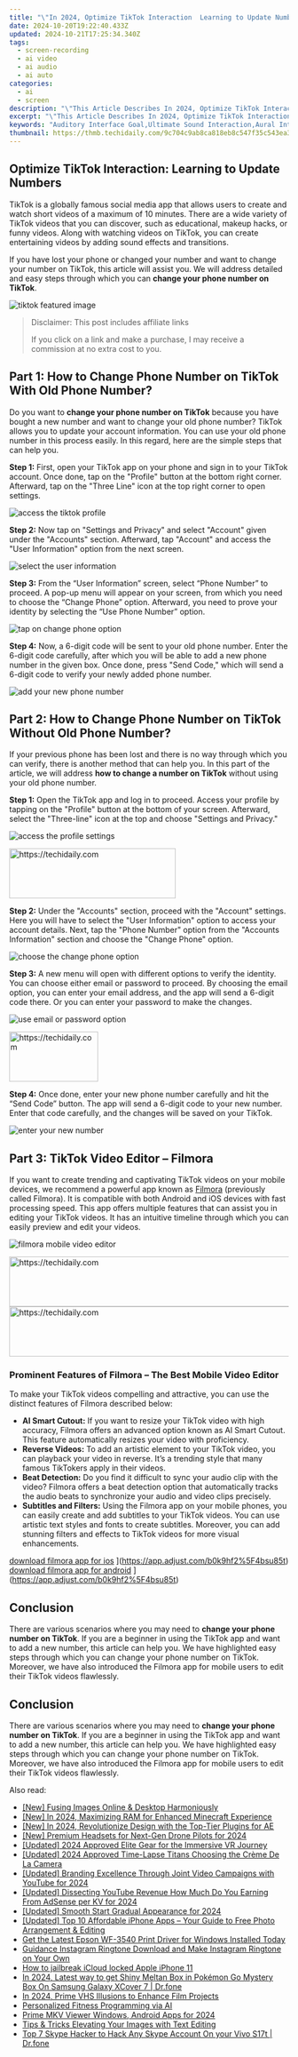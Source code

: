 ```yaml
---
title: "\"In 2024, Optimize TikTok Interaction  Learning to Update Numbers\""
date: 2024-10-20T19:22:40.433Z
updated: 2024-10-21T17:25:34.340Z
tags: 
  - screen-recording
  - ai video
  - ai audio
  - ai auto
categories: 
  - ai
  - screen
description: "\"This Article Describes In 2024, Optimize TikTok Interaction: Learning to Update Numbers\""
excerpt: "\"This Article Describes In 2024, Optimize TikTok Interaction: Learning to Update Numbers\""
keywords: "Auditory Interface Goal,Ultimate Sound Interaction,Aural Interface Success,Perfect Audio Design,Optimal Sound Selection,Top Sound Interface,Ideal Hearing UI"
thumbnail: https://thmb.techidaily.com/9c704c9ab8ca818eb8c547f35c543ea321e006214fab450eba00af5408d5f618.jpg
---
```


## Optimize TikTok Interaction: Learning to Update Numbers

TikTok is a globally famous social media app that allows users to create and watch short videos of a maximum of 10 minutes. There are a wide variety of TikTok videos that you can discover, such as educational, makeup hacks, or funny videos. Along with watching videos on TikTok, you can create entertaining videos by adding sound effects and transitions.

If you have lost your phone or changed your number and want to change your number on TikTok, this article will assist you. We will address detailed and easy steps through which you can **change your phone number on TikTok**.

![tiktok featured image](https://images.wondershare.com/filmora/article-images/2023/02/change-phone-number-on-tiktok-1.jpg)

>  Disclaimer: This post includes affiliate links
>
>  If you click on a link and make a purchase, I may receive a commission at no extra cost to you.
>

## Part 1: How to Change Phone Number on TikTok With Old Phone Number?

Do you want to **change your phone number on TikTok** because you have bought a new number and want to change your old phone number? TikTok allows you to update your account information. You can use your old phone number in this process easily. In this regard, here are the simple steps that can help you.

**Step 1:** First, open your TikTok app on your phone and sign in to your TikTok account. Once done, tap on the "Profile" button at the bottom right corner. Afterward, tap on the "Three Line" icon at the top right corner to open settings.

![access the tiktok profile](https://images.wondershare.com/filmora/article-images/2023/02/change-phone-number-on-tiktok-2.jpg)

**Step 2:** Now tap on "Settings and Privacy" and select "Account" given under the "Accounts" section. Afterward, tap "Account" and access the "User Information" option from the next screen.

![select the user information](https://images.wondershare.com/filmora/article-images/2023/02/change-phone-number-on-tiktok-3.jpg)

**Step 3:** From the “User Information” screen, select “Phone Number” to proceed. A pop-up menu will appear on your screen, from which you need to choose the “Change Phone” option. Afterward, you need to prove your identity by selecting the “Use Phone Number” option.

![tap on change phone option](https://images.wondershare.com/filmora/article-images/2023/02/change-phone-number-on-tiktok-4.jpg)

**Step 4:** Now, a 6-digit code will be sent to your old phone number. Enter the 6-digit code carefully, after which you will be able to add a new phone number in the given box. Once done, press "Send Code," which will send a 6-digit code to verify your newly added phone number.

![add your new phone number](https://images.wondershare.com/filmora/article-images/2023/02/change-phone-number-on-tiktok-5.jpg)

## Part 2: How to Change Phone Number on TikTok Without Old Phone Number?

If your previous phone has been lost and there is no way through which you can verify, there is another method that can help you. In this part of the article, we will address **how to change a number on TikTok** without using your old phone number.

**Step 1:** Open the TikTok app and log in to proceed. Access your profile by tapping on the "Profile" button at the bottom of your screen. Afterward, select the "Three-line" icon at the top and choose "Settings and Privacy."

![access the profile settings](https://images.wondershare.com/filmora/article-images/2023/02/change-phone-number-on-tiktok-6.jpg)

<!-- affiliate ads begin -->
<a href="https://aligracehair.sjv.io/c/5597632/1880940/19272" target="_top" id="1880940">
  <img src="//a.impactradius-go.com/display-ad/19272-1880940" border="0" alt="https://techidaily.com" width="300" height="90"/>
</a>
<img height="0" width="0" src="https://aligracehair.sjv.io/i/5597632/1880940/19272" style="position:absolute;visibility:hidden;" border="0" />
<!-- affiliate ads end -->

**Step 2:** Under the "Accounts" section, proceed with the "Account" settings. Here you will have to select the "User Information" option to access your account details. Next, tap the "Phone Number" option from the "Accounts Information" section and choose the "Change Phone" option.

![choose the change phone option](https://images.wondershare.com/filmora/article-images/2023/02/change-phone-number-on-tiktok-7.jpg)

**Step 3:** A new menu will open with different options to verify the identity. You can choose either email or password to proceed. By choosing the email option, you can enter your email address, and the app will send a 6-digit code there. Or you can enter your password to make the changes.

![use email or password option](https://images.wondershare.com/filmora/article-images/2023/02/change-phone-number-on-tiktok-8.jpg)

<!-- affiliate ads begin -->
<a href="https://review-au.sjv.io/c/5597632/2098700/14409" target="_top" id="2098700">
  <img src="//a.impactradius-go.com/display-ad/14409-2098700" border="0" alt="https://techidaily.com" width="160" height="90"/>
</a>
<img height="0" width="0" src="https://review-au.sjv.io/i/5597632/2098700/14409" style="position:absolute;visibility:hidden;" border="0" />
<!-- affiliate ads end -->

**Step 4:** Once done, enter your new phone number carefully and hit the “Send Code” button. The app will send a 6-digit code to your new number. Enter that code carefully, and the changes will be saved on your TikTok.

![enter your new number](https://images.wondershare.com/filmora/article-images/2023/02/change-phone-number-on-tiktok-9.jpg)

## Part 3: TikTok Video Editor – Filmora

If you want to create trending and captivating TikTok videos on your mobile devices, we recommend a powerful app known as [Filmora](https://tools.techidaily.com/wondershare/filmora/download/) (previously called Filmora). It is compatible with both Android and iOS devices with fast processing speed. This app offers multiple features that can assist you in editing your TikTok videos. It has an intuitive timeline through which you can easily preview and edit your videos.

![filmora mobile video editor](https://images.wondershare.com/filmora/article-images/2023/02/change-phone-number-on-tiktok-10.jpg)

<!-- affiliate ads begin -->
<a href="https://review-au.sjv.io/c/5597632/2135316/14409" target="_top" id="2135316">
  <img src="//a.impactradius-go.com/display-ad/14409-2135316" border="0" alt="https://techidaily.com" width="728" height="90"/>
</a>
<img height="0" width="0" src="https://review-au.sjv.io/i/5597632/2135316/14409" style="position:absolute;visibility:hidden;" border="0" />
<!-- affiliate ads end -->

<!-- affiliate ads begin -->
<a href="https://appsumo.8odi.net/c/5597632/2082527/7443" target="_top" id="2082527">
  <img src="//a.impactradius-go.com/display-ad/7443-2082527" border="0" alt="https://techidaily.com" width="728" height="90"/>
</a>
<img height="0" width="0" src="https://appsumo.8odi.net/i/5597632/2082527/7443" style="position:absolute;visibility:hidden;" border="0" />
<!-- affiliate ads end -->

### Prominent Features of Filmora – The Best Mobile Video Editor

To make your TikTok videos compelling and attractive, you can use the distinct features of Filmora described below:

* **AI Smart Cutout:** If you want to resize your TikTok video with high accuracy, Filmora offers an advanced option known as AI Smart Cutout. This feature automatically resizes your video with proficiency.
* **Reverse Videos:** To add an artistic element to your TikTok video, you can playback your video in reverse. It’s a trending style that many famous TikTokers apply in their videos.
* **Beat Detection:** Do you find it difficult to sync your audio clip with the video? Filmora offers a beat detection option that automatically tracks the audio beats to synchronize your audio and video clips precisely.
* **Subtitles and Filters:** Using the Filmora app on your mobile phones, you can easily create and add subtitles to your TikTok videos. You can use artistic text styles and fonts to create subtitles. Moreover, you can add stunning filters and effects to TikTok videos for more visual enhancements.

[download filmora app for ios](https://images.wondershare.com/filmorago/article-common/app_store.svg) ](https://app.adjust.com/b0k9hf2%5F4bsu85t) [download filmora app for android](https://images.wondershare.com/filmorago/article-common/google_play.svg) ](https://app.adjust.com/b0k9hf2%5F4bsu85t)

## Conclusion

There are various scenarios where you may need to **change your phone number on TikTok**. If you are a beginner in using the TikTok app and want to add a new number, this article can help you. We have highlighted easy steps through which you can change your phone number on TikTok. Moreover, we have also introduced the Filmora app for mobile users to edit their TikTok videos flawlessly.

## Conclusion

There are various scenarios where you may need to **change your phone number on TikTok**. If you are a beginner in using the TikTok app and want to add a new number, this article can help you. We have highlighted easy steps through which you can change your phone number on TikTok. Moreover, we have also introduced the Filmora app for mobile users to edit their TikTok videos flawlessly.

<ins class="adsbygoogle"
     style="display:block"
     data-ad-format="autorelaxed"
     data-ad-client="ca-pub-7571918770474297"
     data-ad-slot="1223367746"></ins>

<ins class="adsbygoogle"
     style="display:block"
     data-ad-format="autorelaxed"
     data-ad-client="ca-pub-7571918770474297"
     data-ad-slot="1223367746"></ins>



<ins class="adsbygoogle"
     style="display:block"
     data-ad-client="ca-pub-7571918770474297"
     data-ad-slot="8358498916"
     data-ad-format="auto"
     data-full-width-responsive="true"></ins>


<span class="atpl-alsoreadstyle">Also read:</span>
<div><ul>
<li><a href="https://fox-access.techidaily.com/new-fusing-images-online-and-desktop-harmoniously/"><u>[New] Fusing Images Online & Desktop Harmoniously</u></a></li>
<li><a href="https://screen-sharing-recording.techidaily.com/new-in-2024-maximizing-ram-for-enhanced-minecraft-experience/"><u>[New] In 2024, Maximizing RAM for Enhanced Minecraft Experience</u></a></li>
<li><a href="https://fox-access.techidaily.com/new-in-2024-revolutionize-design-with-the-top-tier-plugins-for-ae/"><u>[New] In 2024, Revolutionize Design with the Top-Tier Plugins for AE</u></a></li>
<li><a href="https://fox-access.techidaily.com/new-premium-headsets-for-next-gen-drone-pilots-for-2024/"><u>[New] Premium Headsets for Next-Gen Drone Pilots for 2024</u></a></li>
<li><a href="https://fox-access.techidaily.com/updated-2024-approved-elite-gear-for-the-immersive-vr-journey/"><u>[Updated] 2024 Approved Elite Gear for the Immersive VR Journey</u></a></li>
<li><a href="https://fox-access.techidaily.com/updated-2024-approved-time-lapse-titans-choosing-the-creme-de-la-camera/"><u>[Updated] 2024 Approved Time-Lapse Titans Choosing the Crème De La Camera</u></a></li>
<li><a href="https://fox-access.techidaily.com/updated-branding-excellence-through-joint-video-campaigns-with-youtube-for-2024/"><u>[Updated] Branding Excellence Through Joint Video Campaigns with YouTube for 2024</u></a></li>
<li><a href="https://facebook-record-videos.techidaily.com/updated-dissecting-youtube-revenue-how-much-do-you-earning-from-adsense-per-kv-for-2024/"><u>[Updated] Dissecting YouTube Revenue How Much Do You Earning From AdSense per KV for 2024</u></a></li>
<li><a href="https://fox-access.techidaily.com/updated-smooth-start-gradual-appearance-for-2024/"><u>[Updated] Smooth Start Gradual Appearance for 2024</u></a></li>
<li><a href="https://fox-access.techidaily.com/updated-top-10-affordable-iphone-apps-your-guide-to-free-photo-arrangement-and-editing/"><u>[Updated] Top 10 Affordable iPhone Apps – Your Guide to Free Photo Arrangement & Editing</u></a></li>
<li><a href="https://driver-download.techidaily.com/1722954411308-get-the-latest-epson-wf-3540-print-driver-for-windows-installed-today/"><u>Get the Latest Epson WF-3540 Print Driver for Windows Installed Today</u></a></li>
<li><a href="https://extra-hints.techidaily.com/guidance-instagram-ringtone-download-and-make-instagram-ringtone-on-your-own/"><u>Guidance Instagram Ringtone Download and Make Instagram Ringtone on Your Own</u></a></li>
<li><a href="https://activate-lock.techidaily.com/how-to-jailbreak-icloud-locked-apple-iphone-11-by-drfone-ios/"><u>How to jailbreak iCloud locked Apple iPhone 11</u></a></li>
<li><a href="https://change-location.techidaily.com/in-2024-latest-way-to-get-shiny-meltan-box-in-pokemon-go-mystery-box-on-samsung-galaxy-xcover-7-drfone-by-drfone-virtual-android/"><u>In 2024, Latest way to get Shiny Meltan Box in Pokémon Go Mystery Box On Samsung Galaxy XCover 7 | Dr.fone</u></a></li>
<li><a href="https://fox-access.techidaily.com/in-2024-prime-vhs-illusions-to-enhance-film-projects/"><u>In 2024, Prime VHS Illusions to Enhance Film Projects</u></a></li>
<li><a href="https://tech-revival.techidaily.com/personalized-fitness-programming-via-ai/"><u>Personalized Fitness Programming via AI</u></a></li>
<li><a href="https://extra-support.techidaily.com/prime-mkv-viewer-windows-android-apps-for-2024/"><u>Prime MKV Viewer Windows, Android Apps for 2024</u></a></li>
<li><a href="https://extra-hints.techidaily.com/tips-and-tricks-elevating-your-images-with-text-editing/"><u>Tips & Tricks Elevating Your Images with Text Editing</u></a></li>
<li><a href="https://location-social.techidaily.com/top-7-skype-hacker-to-hack-any-skype-account-on-your-vivo-s17t-drfone-by-drfone-virtual-android/"><u>Top 7 Skype Hacker to Hack Any Skype Account On your Vivo S17t | Dr.fone</u></a></li>
</ul></div>

